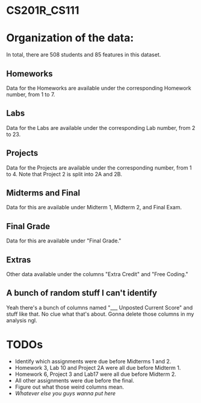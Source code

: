 # CS201R_CS111

# Organization of the data:
In total, there are 508 students and 85 features in this dataset.
## Homeworks
Data for the Homeworks are available under the corresponding Homework number, from 1 to 7.
## Labs
Data for the Labs are available under the corresponding Lab number, from 2 to 23.
## Projects
Data for the Projects are available under the corresponding number, from 1 to 4. Note that Project 2 is split into 2A and 2B.
## Midterms and Final
Data for this are available under Midterm 1, Midterm 2, and Final Exam.
## Final Grade
Data for this are available under "Final Grade."
## Extras
Other data available under the columns "Extra Credit" and "Free Coding."
## A bunch of random stuff I can't identify
Yeah there's a bunch of columns named "___ Unposted Current Score" and stuff like that. No clue what that's about. Gonna delete those columns in my analysis ngl.

# TODOs
- Identify which assignments were due before Midterms 1 and 2.
- Homework 3, Lab 10 and Project 2A were all due before Midterm 1.
- Homework 6, Project 3 and Lab17 were all due before Midterm 2.
- All other assignments were due before the final.
- Figure out what those weird columns mean.
- *Whatever else you guys wanna put here*
